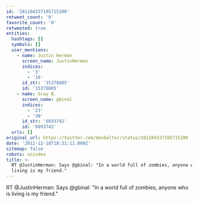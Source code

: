 ```yaml
---
id: '281104337105715200'
retweet_count: '0'
favorite_count: '0'
retweeted: true
entities:
  hashtags: []
  symbols: []
  user_mentions:
    - name: Justin Herman
      screen_name: JustinHerman
      indices:
        - '3'
        - '16'
      id_str: '15378805'
      id: '15378805'
    - name: Gray B.
      screen_name: gbinal
      indices:
        - '23'
        - '30'
      id_str: '6693742'
      id: '6693742'
  urls: []
original_url: https://twitter.com/benbalter/status/281104337105715200
date: '2012-12-18T18:31:11.000Z'
sitemap: false
robots: noindex
title: >-
  RT @JustinHerman: Says @gbinal: "In a world full of zombies, anyone who is
  living is my friend."
---
```


RT @JustinHerman: Says @gbinal: "In a world full of zombies, anyone who is living is my friend."